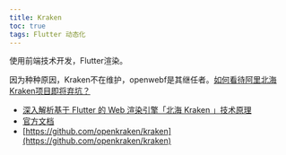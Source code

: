 ```yaml
---
title: Kraken
toc: true
tags: Flutter 动态化
---
```




使用前端技术开发，Flutter渲染。

因为种种原因，Kraken不在维护，openwebf是其继任者。[如何看待阿里北海Kraken项目即将弃坑？](https://www.zhihu.com/question/534811524/answer/2595510449?utm_id=0)

- [深入解析基于 Flutter 的 Web 渲染引擎「北海 Kraken 」技术原理](https://juejin.cn/post/6998335494664749087)
- [官方文档](https://openkraken.com/guide)
- [https://github.com/openkraken/kraken](https://github.com/openkraken/kraken)